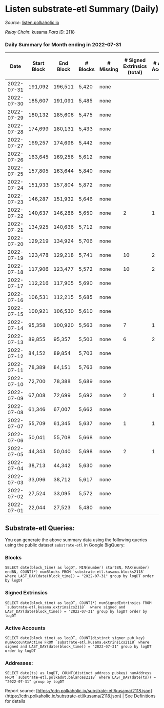 # Listen substrate-etl Summary (Daily)

_Source_: [listen.polkaholic.io](https://listen.polkaholic.io)

*Relay Chain*: kusama
*Para ID*: 2118



### Daily Summary for Month ending in 2022-07-31


| Date | Start Block | End Block | # Blocks | # Missing | # Signed Extrinsics (total) | # Active Accounts | # Addresses with Balances | # Events | # Transfers | # XCM Transfers In | # XCM Transfers Out |
| ---- | ----------- | --------- | -------- | --------- | --------------------------- | ----------------- | ------------------------- | -------- | ----------- | ------------------ | ------------------- |
| 2022-07-31 | 191,092 | 196,511 | 5,420 | none  |  |  | 15 | 10,843 |   |   |   |
| 2022-07-30 | 185,607 | 191,091 | 5,485 | none  |  |  | 15 | 10,973 |   |   |   |
| 2022-07-29 | 180,132 | 185,606 | 5,475 | none  |  |  | 15 | 10,953 |   |   |   |
| 2022-07-28 | 174,699 | 180,131 | 5,433 | none  |  |  | 15 | 10,869 |   |   |   |
| 2022-07-27 | 169,257 | 174,698 | 5,442 | none  |  |  | 15 | 10,887 |   |   |   |
| 2022-07-26 | 163,645 | 169,256 | 5,612 | none  |  |  | 15 | 11,228 |   |   |   |
| 2022-07-25 | 157,805 | 163,644 | 5,840 | none  |  |  | 15 | 11,683 |   |   |   |
| 2022-07-24 | 151,933 | 157,804 | 5,872 | none  |  |  | 15 | 11,747 |   |   |   |
| 2022-07-23 | 146,287 | 151,932 | 5,646 | none  |  |  | 15 | 11,295 |   |   |   |
| 2022-07-22 | 140,637 | 146,286 | 5,650 | none  | 2 | 1 | 15 | 11,313 |   |   |   |
| 2022-07-21 | 134,925 | 140,636 | 5,712 | none  |  |  | 15 | 11,428 |   |   |   |
| 2022-07-20 | 129,219 | 134,924 | 5,706 | none  |  |  | 15 | 11,415 |   |   |   |
| 2022-07-19 | 123,478 | 129,218 | 5,741 | none  | 10 | 2 | 15 | 11,591 | 7  | 7 ($0.12) | 9 ($0.02) |
| 2022-07-18 | 117,906 | 123,477 | 5,572 | none  | 10 | 2 | 14 | 11,239 | 3  | 5 ($9.34) | 8 ($5.54) |
| 2022-07-17 | 112,216 | 117,905 | 5,690 | none  |  |  | 12 | 11,383 |   |   |   |
| 2022-07-16 | 106,531 | 112,215 | 5,685 | none  |  |  | 12 | 11,373 |   |   |   |
| 2022-07-15 | 100,921 | 106,530 | 5,610 | none  |  |  | 12 | 11,226 |   |   |   |
| 2022-07-14 | 95,358 | 100,920 | 5,563 | none  | 7 | 1 | 12 | 11,173 |   | 2 ($0.69) |   |
| 2022-07-13 | 89,855 | 95,357 | 5,503 | none  | 6 | 2 | 10 | 11,046 | 1  |   |   |
| 2022-07-12 | 84,152 | 89,854 | 5,703 | none  |  |  | 9 | 11,409 |   |   |   |
| 2022-07-11 | 78,389 | 84,151 | 5,763 | none  |  |  | 9 | 11,529 |   |   |   |
| 2022-07-10 | 72,700 | 78,388 | 5,689 | none  |  |  | 9 | 11,381 |   |   |   |
| 2022-07-09 | 67,008 | 72,699 | 5,692 | none  | 2 | 1 | 9 | 11,397 |   |   |   |
| 2022-07-08 | 61,346 | 67,007 | 5,662 | none  |  |  | 9 | 11,327 |   |   |   |
| 2022-07-07 | 55,709 | 61,345 | 5,637 | none  | 1 | 1 | 9 | 11,282 |   |   |   |
| 2022-07-06 | 50,041 | 55,708 | 5,668 | none  |  |  | 9 | 11,339 |   |   |   |
| 2022-07-05 | 44,343 | 50,040 | 5,698 | none  | 2 | 1 | 9 | 11,409 |   |   |   |
| 2022-07-04 | 38,713 | 44,342 | 5,630 | none  |  |  | 9 | 11,263 |   |   |   |
| 2022-07-03 | 33,096 | 38,712 | 5,617 | none  |  |  | 9 | 11,237 |   |   |   |
| 2022-07-02 | 27,524 | 33,095 | 5,572 | none  |  |  | 9 | 11,147 |   |   |   |
| 2022-07-01 | 22,044 | 27,523 | 5,480 | none  |  |  | 9 | 10,963 |   |   |   |

## Substrate-etl Queries:
You can generate the above summary data using the following queries using the public dataset `substrate-etl` in Google BigQuery:


### Blocks
```
SELECT date(block_time) as logDT, MIN(number) startBN, MAX(number) endBN, COUNT(*) numBlocks FROM `substrate-etl.kusama.blocks2118`  where LAST_DAY(date(block_time)) = "2022-07-31" group by logDT order by logDT
```


### Signed Extrinsics
```
SELECT date(block_time) as logDT, COUNT(*) numSignedExtrinsics FROM `substrate-etl.kusama.extrinsics2118`  where signed and LAST_DAY(date(block_time)) = "2022-07-31" group by logDT order by logDT
```


### Active Accounts
```
SELECT date(block_time) as logDT, COUNT(distinct signer_pub_key) numAccountsActive FROM `substrate-etl.kusama.extrinsics2118` where signed and LAST_DAY(date(block_time)) = "2022-07-31" group by logDT order by logDT
```


### Addresses:
```
SELECT date(ts) as logDT, COUNT(distinct address_pubkey) numAddress FROM `substrate-etl.polkadot.balances2118` where LAST_DAY(date(ts)) = "2022-07-31" group by logDT
```



Report source: [https://cdn.polkaholic.io/substrate-etl/kusama/2118.json](https://cdn.polkaholic.io/substrate-etl/kusama/2118.json) | See [Definitions](/DEFINITIONS.md) for details
